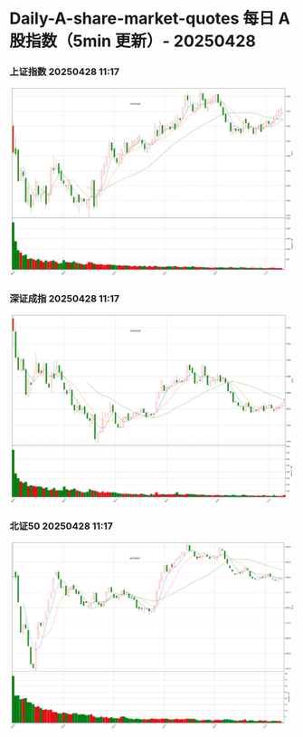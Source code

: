 
# Daily-A-share-market-quotes 每日 A 股指数（5min 更新）- 20250428

### 上证指数 20250428 11:17
![](./fig/2025/4/20250428-sh000001.png)

### 深证成指 20250428 11:17
![](./fig/2025/4/20250428-sz399001.png)

### 北证50 20250428 11:17
![](./fig/2025/4/20250428-bj899050.png)
